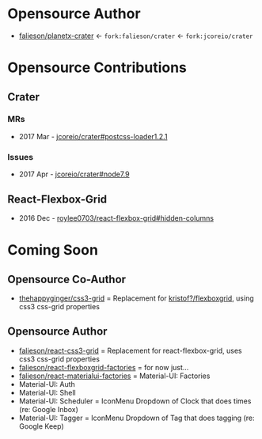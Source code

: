 # Opensource Author
* [falieson/planetx-crater](https://github.com/Falieson/planetx-crater) <- `fork:falieson/crater` <- `fork:jcoreio/crater`

# Opensource Contributions
## Crater
### MRs
* 2017 Mar - [jcoreio/crater#postcss-loader1.2.1](https://github.com/jcoreio/crater/pull/130)

### Issues
* 2017 Apr - [jcoreio/crater#node7.9](https://github.com/jcoreio/crater/issues/140)


## React-Flexbox-Grid
* 2016 Dec - [roylee0703/react-flexbox-grid#hidden-columns](https://github.com/roylee0704/react-flexbox-grid/pull/82)

# Coming Soon
## Opensource Co-Author
* [thehappyginger/css3-grid](https://github.com/thehappyginger/css3-grid) = Replacement for [kristof?/flexboxgrid](), using css3 css-grid properties

## Opensource Author
* [falieson/react-css3-grid](https://github.com/Falieson/react-css3-grid) = Replacement for react-flexbox-grid, uses css3 css-grid properties
* [falieson/react-flexboxgrid-factories]() = for now just... <RowCol breakAtItems={int} />
* [falieson/react-materialui-factories]() = Material-UI: Factories
* Material-UI: Auth
* Material-UI: Shell
* Material-UI: Scheduler = IconMenu Dropdown of Clock that does times (re: Google Inbox)
* Material-UI: Tagger = IconMenu Dropdown of Tag that does tagging (re: Google Keep)

